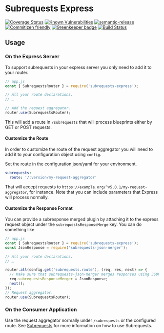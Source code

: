 # Subrequests Express

[![Coverage Status](https://coveralls.io/repos/github/e0ipso/subrequests-express/badge.svg)](https://coveralls.io/github/e0ipso/subrequests-express)
[![Known Vulnerabilities](https://snyk.io/test/github/e0ipso/subrequests-express/badge.svg)](https://snyk.io/test/github/e0ipso/subrequests-express)
[![semantic-release](https://img.shields.io/badge/%20%20%F0%9F%93%A6%F0%9F%9A%80-semantic--release-e10079.svg)](https://github.com/semantic-release/semantic-release)
[![Commitizen friendly](https://img.shields.io/badge/commitizen-friendly-brightgreen.svg)](http://commitizen.github.io/cz-cli/)
[![Greenkeeper badge](https://badges.greenkeeper.io/e0ipso/subrequests-express.svg)](https://greenkeeper.io/)
[![Build Status](https://travis-ci.org/e0ipso/subrequests-express.svg?branch=master)](https://travis-ci.org/e0ipso/subrequests-express)

## Usage

### On the Express Server

To support subrequests in your express server you only need to add it to your router.

```js
// app.js
const { SubrequestsRouter } = require('subrequests-express');

// All your route declarations.
// …

// Add the request aggregator.
router.use(SubrequestsRouter);
```

This will add a route in `/subrequests` that will process blueprints either by GET or POST requests.

#### Customize the Route

In order to customize the route of the request aggregator you will need to add it to your
configuration object using `config`.

Set the route in the configuration json/yaml for your environment.

```yml
subrequests:
  route: '/:version/my-request-aggregator'
```

That will accept requests to `https://example.org/^v5.0.1/my-request-aggregator`, for instance.
Note that you can include parameters that Express will process normally.

#### Customize the Response Format

You can provide a subresponse merged plugin by attaching it to the express request object under the
`subrequestsResponseMerge` key. You can do something like:

```js
// app.js
const { SubrequestsRouter } = require('subrequests-express');
const JsonResponse = require('subrequests-json-merger');

// All your route declarations.
// …

router.all(config.get('subrequests.route'), (req, res, next) => {
  // Make sure that subrequests-json-merger merges responses using JSON.
  req.subrequestsResponseMerger = JsonResponse;
  next();
});
// Request aggregator.
router.use(SubrequestsRouter);

```

### On the Consumer Application

Use the request aggregator normally under `/subrequests` or the configured route. See
[Subrequests](https://github.com/e0ipso/subrequests#readme) for more information on how to use
Subrequests.
